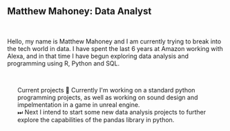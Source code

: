 <h2>Matthew Mahoney: Data Analyst</h2>
<br>
<p>Hello, my name is Matthew Mahoney and I am currently trying to break into the tech world in data. I have spent the last 6 years at Amazon working with Alexa, and in that time I have begun exploring data analysis and programming using R, Python and SQL.</p>
<br>
<ul style="list-style: none;">Current projects
  <ls>🚧 Currently I'm working on a standard python programming projects, as well as working on sound design and impelmentation in a game in unreal engine.</ls>
  <br>
  <ls>⏭ Next I intend to start some new data analysis projects to further explore the capabilities of the   pandas library in python.</ls>
</ul>

